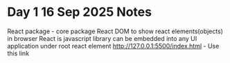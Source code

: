 # Day 1 16 Sep 2025 Notes

React package - core package
React DOM to show react elements(objects) in browser
React is javascript library can be embedded into any UI application under root react element
http://127.0.0.1:5500/index.html - Use this link

